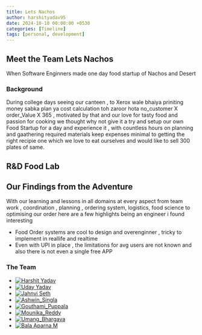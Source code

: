 ```yaml
---
title: Lets Nachos
author: harshityadav95
date: 2024-10-10 00:00:00 +0530
categories: [Timeline]
tags: [personal, development]
---
```


## Meet the Team Lets Nachos
When Software Enginners made one day food startup of Nachos and Desert

### Background
During college days seeing our canteen , to Xerox wale bhaiya priniting money sabka plan ya cost calculation toh zaroor hota no_customer X order_Value X 365 , motivated by that and our love for tasty food and passion for cooking we thought why not give it a try and setup our own Food Startup for a day and experience it , with countless hours on planning and gaathering required materials keep expenses minimal to getting the right recipie one which we love to eat ourselves and would like to sell 300 plates of same.


## R&D Food Lab








## Our Findings from the Adventure 
With our learning and lessons in all domains at every aspect from team work , coordination , planning , ordering system, logistics, food science to optimising our order here are a few highlights  being an engineer i found interesting 

- Food Order systems are cool to design and overenginner , tricky to implement in reallife and realtime
- Even with UPI in place , the limitations for avg users are not known and also there is not even a single free APP 






### The Team 
- [![Harshit Yadav](https://img.shields.io/badge/-Harshit_Yadav-blue?logo=linkedin&style=for-the-badge)](https://www.linkedin.com/in/harshityadav95/)
- [![Uday Yadav](https://img.shields.io/badge/-Uday_Yadav-blue?logo=linkedin&style=for-the-badge)](https://www.linkedin.com/in/uday-yadav-cs/)
- [![Jahnvi Seth](https://img.shields.io/badge/-Jahnvi_Seth-blue?logo=linkedin&style=for-the-badge)](https://www.linkedin.com/in/jahnvi-seth/)
- [![Ashwin_Singla](https://img.shields.io/badge/-Ashwin_Singla-blue?logo=linkedin&style=for-the-badge)](https://www.linkedin.com/in/ashwin-singla-87b797111/)
- [![Gouthami_Puppala](https://img.shields.io/badge/-Gouthami_Puppala-blue?logo=linkedin&style=for-the-badge)](https://www.linkedin.com/in/gouthami-puppala-53b091188)
- [![Mounika_Reddy](https://img.shields.io/badge/-Mounika_Reddy-blue?logo=linkedin&style=for-the-badge)](https://www.linkedin.com/in/mounika-reddy-3968a079/)
- [![Umang_Bhargava](https://img.shields.io/badge/-Umang_Bhargava-blue?logo=linkedin&style=for-the-badge)](https://www.linkedin.com/in/umang-bhargava-1b1803112/)
- [![Bala Aparna M](https://img.shields.io/badge/-Bala_Aparna-blue?logo=linkedin&style=for-the-badge)](https://www.linkedin.com/in/bala-aparna-m-30957924/)



